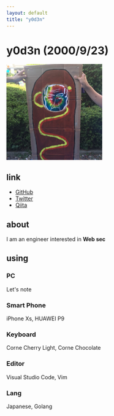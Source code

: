 ```yaml
---
layout: default
title: "y0d3n"
---
```

# y0d3n (2000/9/23)
![icon](./icon_250.png)
## link
 - [GitHub](https://github.com/y0d3n)
 - [Twitter](https://twitter.com/y0d3n)
 - [Qiita](https://qiita.com/y0d3n)

## about
I am an engineer interested in **Web sec**

## using
### PC
Let's note

### Smart Phone
iPhone Xs, HUAWEI P9

### Keyboard
Corne Cherry Light, Corne Chocolate

### Editor
Visual Studio Code, Vim

### Lang
Japanese, Golang
